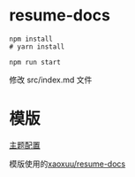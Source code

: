 # resume-docs

```shell
npm install
# yarn install

npm run start
```

修改 src/index.md 文件

# 模版

[主题配置](https://github.com/xaoxuu/hexo-theme-resume)

模版使用的[xaoxuu/resume-docs](https://github.com/xaoxuu/resume-docs)
